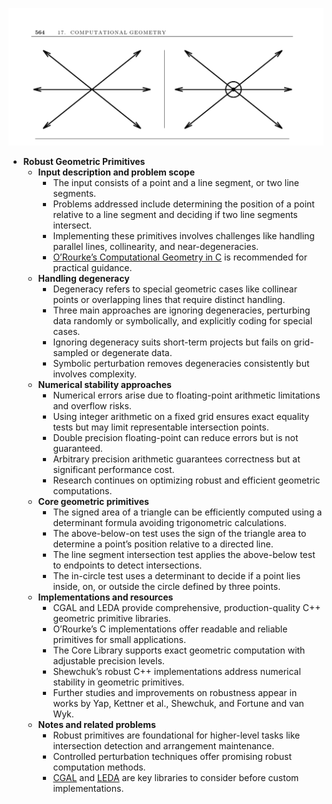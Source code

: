 ![ADM-ch17-geometric-primitives](ADM-ch17-geometric-primitives.best.png)

- **Robust Geometric Primitives**
  - **Input description and problem scope**
    - The input consists of a point and a line segment, or two line segments.  
    - Problems addressed include determining the position of a point relative to a line segment and deciding if two line segments intersect.  
    - Implementing these primitives involves challenges like handling parallel lines, collinearity, and near-degeneracies.  
    - [O’Rourke’s Computational Geometry in C](https://cs.smith.edu/~orourke/books/Computational_Geometry_in_C/) is recommended for practical guidance.
  - **Handling degeneracy**
    - Degeneracy refers to special geometric cases like collinear points or overlapping lines that require distinct handling.  
    - Three main approaches are ignoring degeneracies, perturbing data randomly or symbolically, and explicitly coding for special cases.  
    - Ignoring degeneracy suits short-term projects but fails on grid-sampled or degenerate data.  
    - Symbolic perturbation removes degeneracies consistently but involves complexity.  
  - **Numerical stability approaches**
    - Numerical errors arise due to floating-point arithmetic limitations and overflow risks.  
    - Using integer arithmetic on a fixed grid ensures exact equality tests but may limit representable intersection points.  
    - Double precision floating-point can reduce errors but is not guaranteed.  
    - Arbitrary precision arithmetic guarantees correctness but at significant performance cost.  
    - Research continues on optimizing robust and efficient geometric computations.  
  - **Core geometric primitives**
    - The signed area of a triangle can be efficiently computed using a determinant formula avoiding trigonometric calculations.  
    - The above-below-on test uses the sign of the triangle area to determine a point’s position relative to a directed line.  
    - The line segment intersection test applies the above-below test to endpoints to detect intersections.  
    - The in-circle test uses a determinant to decide if a point lies inside, on, or outside the circle defined by three points.  
  - **Implementations and resources**
    - CGAL and LEDA provide comprehensive, production-quality C++ geometric primitive libraries.  
    - O’Rourke’s C implementations offer readable and reliable primitives for small applications.  
    - The Core Library supports exact geometric computation with adjustable precision levels.  
    - Shewchuk’s robust C++ implementations address numerical stability in geometric primitives.  
    - Further studies and improvements on robustness appear in works by Yap, Kettner et al., Shewchuk, and Fortune and van Wyk.  
  - **Notes and related problems**
    - Robust primitives are foundational for higher-level tasks like intersection detection and arrangement maintenance.  
    - Controlled perturbation techniques offer promising robust computation methods.  
    - [CGAL](https://www.cgal.org) and [LEDA](http://www.algorithmic-solutions.com) are key libraries to consider before custom implementations.
